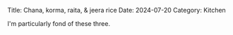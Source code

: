 Title: Chana, korma, raita, & jeera rice
Date: 2024-07-20
Category: Kitchen

I'm particularly fond of these three.
